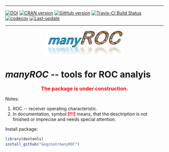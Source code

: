 
<!-- README.md is generated from README.Rmd. Please edit that file -->

------------------------------------------------------------------------

[![DOI](https://zenodo.org/badge/98945258.svg)](https://zenodo.org/badge/latestdoi/98945258) [![CRAN version](https://www.r-pkg.org/badges/version/manyROC)](https://cran.rstudio.com/web/packages/manyROC/index.html) [![GitHub version](https://img.shields.io/badge/GitHub-v0.0.4.7001-brightgreen.svg)](https://github.com/GegznaV/manyROC) [![Travis-CI Build Status](https://travis-ci.org/GegznaV/manyROC.svg?branch=master)](https://travis-ci.org/GegznaV/manyROC) [![codecov](https://codecov.io/gh/GegznaV/manyROC/branch/master/graph/badge.svg)](https://codecov.io/gh/GegznaV/manyROC) [![Last-update](https://img.shields.io/badge/last%20update-2017--08--12-yellowgreen.svg)](/commits/master)

------------------------------------------------------------------------

<img src="https://raw.githubusercontent.com/GegznaV/manyROC/master/docs/logo.png" width="50%" height="50%" style="display: block; margin: auto;" /> <!-- "https://raw.githubusercontent.com/GegznaV/manyROC/master/docs/logo.png" -->

***manyROC*** -- tools for ROC analyis
======================================

<p align="center">
<font color="red" size="3" family="sans"> <b>The package is under construction.</b></font>
</p>
<!-- *manyROC* workflow for spectroscopic data analysis. -->
Notes:

1.  ROC -- receiver operating characteristic.
2.  In documentation, symbol <b><font color="red">\[!!!\]</font></b> means, that the desctription is not finished or imprecise and needs special attention.

Install package:

``` r
library(devtools)
install_github("GegznaV/manyROC")
```

<!-- * * * -->
<!-- <p align="right"> </p>     -->
